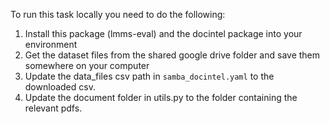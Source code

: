 To run this task locally you need to do the following:
1. Install this package (lmms-eval) and the docintel package into your environment
2. Get the dataset files from the shared google drive folder and save them somewhere on your computer
3. Update the data_files csv path in `samba_docintel.yaml` to the downloaded csv.
4. Update the document folder in utils.py to the folder containing the relevant pdfs.